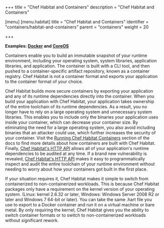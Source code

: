 +++
title = "Chef Habitat and Containers"
description = "Chef Habitat and Containers"

[menu]
  [menu.habitat]
    title = "Chef Habitat and Containers"
    identifier = "containers/habitat-and-containers"
    parent = "containers"
    weight = 20

+++

**Examples: [Docker](https://www.docker.com/) and [CoreOS](https://coreos.com/)**

Containers enable you to build an immutable snapshot of your runtime environment, including your operating system, system libraries, application libraries, and application. The container is built with a CLI tool, and then pushed to a container-specific artifact repository, known as a container registry. Chef Habitat is not a container format and exports your application to the container format of your choice.

Chef Habitat builds more secure containers by exporting your application and any of its runtime dependencies directly into the container. When you build your application with Chef Habitat, your application takes ownership of the entire toolchain of its runtime dependencies. As a result, you no longer have to rely on a large operating system and unnecessary system libraries. This enables you to include only the binaries your application uses inside your container, which can decrease your container size. By eliminating the need for a large operating system, you also avoid including binaries that an attacker could use, which further increases the security of your container. Visit the [Running Chef Habitat Containers](https://www.habitat.sh/docs/best-practices/#running-habitat-linux-containers) section of the docs to find more details about how containers are built with Chef Habitat. Finally, [Chef Habitat's HTTP API](https://www.habitat.sh/docs/using-habitat/#monitor-services) allows all of your application's runtime dependencies to be audited at any time. If a brand new vulnerability is revealed, [Chef Habitat's HTTP API](https://www.habitat.sh/docs/using-habitat/#monitor-services) makes it easy to programmatically inspect and audit the entire toolchain of your runtime environment without needing to worry about how your containers got built in the first place.

If your situation requires it, Chef Habitat makes it simple to switch from containerized to non-containerized workloads. This is because Chef Habitat packages only have a requirement on the kernel version of your operating system. (Linux: kernel 2.6.32 or later, Windows: Windows Server 2008 R2 or later and Windows 7 64-bit or later). You can take the same .hart file you use to export to a Docker container and run it on a virtual machine or bare metal. By only requiring the kernel, Chef Habitat gives you the ability to switch container formats or to switch to non-containerized workloads without significant rework.

